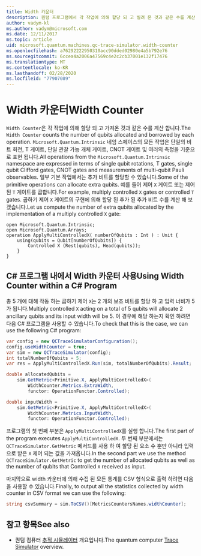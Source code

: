 ```yaml
---
title: Width 카운터
description: 퀀텀 프로그램에서 각 작업에 의해 할당 되 고 빌려 온 것과 같은 수를 계산 하는 Microsoft QDK Width 카운터에 대해 알아봅니다.
author: vadym-kl
ms.author: vadym@microsoft.com
ms.date: 12/11/2017
ms.topic: article
uid: microsoft.quantum.machines.qc-trace-simulator.width-counter
ms.openlocfilehash: a76292222950310acc90dded02980e4a5b792e76
ms.sourcegitcommit: 6ccea4a2006a47569c4e2c2cb37001e132f17476
ms.translationtype: MT
ms.contentlocale: ko-KR
ms.lasthandoff: 02/28/2020
ms.locfileid: "77907089"
---
```

# <a name="width-counter"></a><span data-ttu-id="1cf71-103">Width 카운터</span><span class="sxs-lookup"><span data-stu-id="1cf71-103">Width Counter</span></span>

<span data-ttu-id="1cf71-104">`Width Counter`은 각 작업에 의해 할당 되 고 가져온 것과 같은 수를 계산 합니다.</span><span class="sxs-lookup"><span data-stu-id="1cf71-104">The `Width Counter` counts the number of qubits allocated and borrowed by each operation.</span></span>
<span data-ttu-id="1cf71-105">`Microsoft.Quantum.Intrinsic` 네임 스페이스의 모든 작업은 단일의 비트 회전, T 게이트, 단일 관찰 가능 개체 게이트, CNOT 게이트 및 여러의 측정을 기준으로 표현 됩니다.</span><span class="sxs-lookup"><span data-stu-id="1cf71-105">All operations from the `Microsoft.Quantum.Intrinsic` namespace are expressed in terms of single qubit rotations, T gates, single qubit Clifford gates, CNOT gates and measurements of multi-qubit Pauli observables.</span></span> <span data-ttu-id="1cf71-106">일부 기본 작업에서는 추가 비트를 할당할 수 있습니다.</span><span class="sxs-lookup"><span data-stu-id="1cf71-106">Some of the primitive operations can allocate extra qubits.</span></span> <span data-ttu-id="1cf71-107">예를 들어 제어 `X` 게이트 또는 제어 된 `T` 게이트를 곱합니다.</span><span class="sxs-lookup"><span data-stu-id="1cf71-107">For example, multiply controlled `X` gates or controlled `T` gates.</span></span> <span data-ttu-id="1cf71-108">곱하기 제어 `X` 게이트의 구현에 의해 할당 된 추가 된 추가 비트 수를 계산 해 보겠습니다.</span><span class="sxs-lookup"><span data-stu-id="1cf71-108">Let us compute the number of extra qubits allocated by the implementation of a multiply controlled `X` gate:</span></span>

```qsharp
open Microsoft.Quantum.Intrinsic;
open Microsoft.Quantum.Arrays;
operation ApplyMultiControlledX( numberOfQubits : Int ) : Unit {
    using(qubits = Qubit[numberOfQubits]) {
        Controlled X (Rest(qubits), Head(qubits));
    } 
}
```

## <a name="using-width-counter-within-a-c-program"></a><span data-ttu-id="1cf71-109">C# 프로그램 내에서 Width 카운터 사용</span><span class="sxs-lookup"><span data-stu-id="1cf71-109">Using Width Counter within a C# Program</span></span>

<span data-ttu-id="1cf71-110">총 5 개에 대해 작동 하는 곱하기 제어 `X`는 2 개의 보조 비트를 할당 하 고 입력 너비가 5가 됩니다.</span><span class="sxs-lookup"><span data-stu-id="1cf71-110">Multiply controlled `X` acting on a total of 5 qubits will allocate 2 ancillary qubits and its input width will be 5.</span></span> <span data-ttu-id="1cf71-111">이 경우에 해당 하는지 확인 하려면 다음 C# 프로그램을 사용할 수 있습니다.</span><span class="sxs-lookup"><span data-stu-id="1cf71-111">To check that this is the case, we can use the following C# program:</span></span>

```csharp 
var config = new QCTraceSimulatorConfiguration();
config.useWidthCounter = true;
var sim = new QCTraceSimulator(config);
int totalNumberOfQubits = 5;
var res = ApplyMultiControlledX.Run(sim, totalNumberOfQubits).Result;

double allocatedQubits = 
    sim.GetMetric<Primitive.X, ApplyMultiControlledX>(
        WidthCounter.Metrics.ExtraWidth,
        functor: OperationFunctor.Controlled); 

double inputWidth =
    sim.GetMetric<Primitive.X, ApplyMultiControlledX>(
        WidthCounter.Metrics.InputWidth,
        functor: OperationFunctor.Controlled);
```

<span data-ttu-id="1cf71-112">프로그램의 첫 번째 부분은 `ApplyMultiControlledX`를 실행 합니다.</span><span class="sxs-lookup"><span data-stu-id="1cf71-112">The first part of the program executes `ApplyMultiControlledX`.</span></span> <span data-ttu-id="1cf71-113">두 번째 부분에서는 `QCTraceSimulator.GetMetric` 메서드를 사용 하 여 할당 된 요소 수 뿐만 아니라 입력으로 받은 `X` 제어 되는 값을 가져옵니다.</span><span class="sxs-lookup"><span data-stu-id="1cf71-113">In the second part we use the method `QCTraceSimulator.GetMetric` to get the number of allocated qubits as well as the number of qubits that Controlled `X` received as input.</span></span> 

<span data-ttu-id="1cf71-114">마지막으로 width 카운터에 의해 수집 된 모든 통계를 CSV 형식으로 출력 하려면 다음을 사용할 수 있습니다.</span><span class="sxs-lookup"><span data-stu-id="1cf71-114">Finally, to output all the statistics collected by width counter in CSV format we can use the following:</span></span>
```csharp
string csvSummary = sim.ToCSV()[MetricsCountersNames.widthCounter];
```

## <a name="see-also"></a><span data-ttu-id="1cf71-115">참고 항목</span><span class="sxs-lookup"><span data-stu-id="1cf71-115">See also</span></span> ##

- <span data-ttu-id="1cf71-116">퀀텀 컴퓨터 [추적 시뮬레이터](xref:microsoft.quantum.machines.qc-trace-simulator.intro) 개요입니다.</span><span class="sxs-lookup"><span data-stu-id="1cf71-116">The quantum computer [Trace Simulator](xref:microsoft.quantum.machines.qc-trace-simulator.intro) overview.</span></span>
